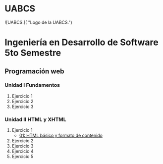 # UABCS
![UABCS.]( "Logo de la UABCS.")
# Ingeniería en Desarrollo de Software 5to Semestre

## Programación web



### Unidad I Fundamentos
1. Ejercicio 1
2. Ejercicio 2
3. Ejercicio 3

### Unidad II HTML y XHTML
1. Ejercicio 1
    * [01: HTML básico y formato de contenido](/01_formato_texto/index.html)
2. Ejercicio 2
3. Ejercicio 3
4. Ejercicio 4
5. Ejercicio 5